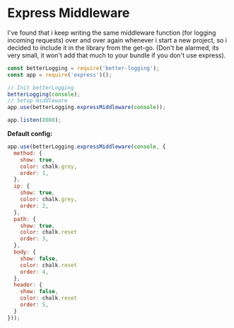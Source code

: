 # Express Middleware

I've found that i keep writing the same middleware function \(for logging incoming requests\) over and over again whenever i start a new project, so i decided to include it in the library from the get-go. \(Don't be alarmed, its very small, it won't add that much to your bundle if you don't use express\).

```javascript
const betterLogging = require('better-logging');
const app = require('express')();

// Init betterLogging
betterLogging(console);
// Setup middleware
app.use(betterLogging.expressMiddleware(console));

app.listen(8080);
```

**Default config:**

```javascript
app.use(betterLogging.expressMiddleware(console, {
  method: {
    show: true,
    color: chalk.grey,
    order: 1,
  },
  ip: {
    show: true,
    color: chalk.grey,
    order: 2,
  },
  path: {
    show: true,
    color: chalk.reset
    order: 3,
  },
  body: {
    show: false,
    color: chalk.reset
    order: 4,
  },
  header: {
    show: false,
    color: chalk.reset
    order: 5,
  }
}));
```

